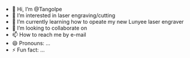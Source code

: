 - 👋 Hi, I’m @Tangolpe
- 👀 I’m interested in laser engraving/cutting
- 🌱 I’m currently learning how to opeate my new Lunyee laser engraver
- 💞️ I’m looking to collaborate on 
- 📫 How to reach me by e-mail
- 😄 Pronouns: ...
- ⚡ Fun fact: ...

<!---
Tangolpe/Tangolpe is a ✨ special ✨ repository because its `README.md` (this file) appears on your GitHub profile.
You can click the Preview link to take a look at your changes.
--->
